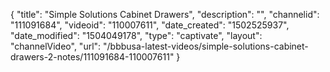 {
    "title": "Simple Solutions Cabinet Drawers",
    "description": "",
    "channelid": "111091684",
    "videoid": "110007611",
    "date_created": "1502525937",
    "date_modified": "1504049178",
    "type": "captivate",
    "layout": "channelVideo",
    "url": "\/bbbusa-latest-videos\/simple-solutions-cabinet-drawers-2-notes\/111091684-110007611"
}